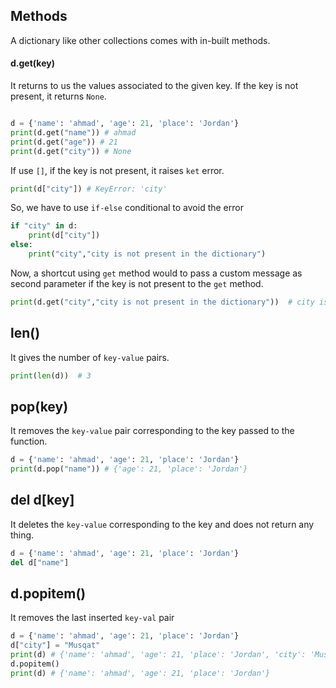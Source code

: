 ## Methods

A dictionary like other collections comes with in-built methods.

#### d.get(key)

It returns to us the values associated to the given key.
If the key is not present, it returns `None`.

```py

d = {'name': 'ahmad', 'age': 21, 'place': 'Jordan'}
print(d.get("name")) # ahmad
print(d.get("age")) # 21
print(d.get("city")) # None
```

If use `[]`, if the key is not present, it raises `ket` error.

```py
print(d["city"]) # KeyError: 'city'
```

So, we have to use `if-else` conditional to avoid the error

```py
if "city" in d:
    print(d["city"])
else:
    print("city","city is not present in the dictionary")
```

Now, a shortcut using `get` method would to pass a custom message as second parameter if the key is not present to the `get` method.

```py
print(d.get("city","city is not present in the dictionary"))  # city is not present in the dictionary
```

## len()

It gives the number of `key-value` pairs.

```py
print(len(d))  # 3
```

## pop(key)

It removes the `key-value` pair corresponding to the key passed to the function.

```py
d = {'name': 'ahmad', 'age': 21, 'place': 'Jordan'}
print(d.pop("name")) # {'age': 21, 'place': 'Jordan'}
```

## del d[key]

It deletes the `key-value` corresponding to the key and does not return any thing.

```py
d = {'name': 'ahmad', 'age': 21, 'place': 'Jordan'}
del d["name"]
```

## d.popitem()

It removes the last inserted `key-val` pair

```py
d = {'name': 'ahmad', 'age': 21, 'place': 'Jordan'}
d["city"] = "Musqat"
print(d) # {'name': 'ahmad', 'age': 21, 'place': 'Jordan', 'city': 'Musqat'}
d.popitem()
print(d) # {'name': 'ahmad', 'age': 21, 'place': 'Jordan'}
```

